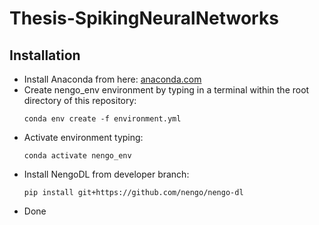 # Thesis-SpikingNeuralNetworks


## Installation

* Install Anaconda  from here: [anaconda.com](https://www.anaconda.com/distribution/)
* Create nengo_env environment by typing in a terminal within the root directory of this repository:
  ```
  conda env create -f environment.yml
  ```
* Activate environment typing:
  ```
  conda activate nengo_env
  ```
* Install NengoDL from developer branch:
  ```
  pip install git+https://github.com/nengo/nengo-dl
  ```
* Done
